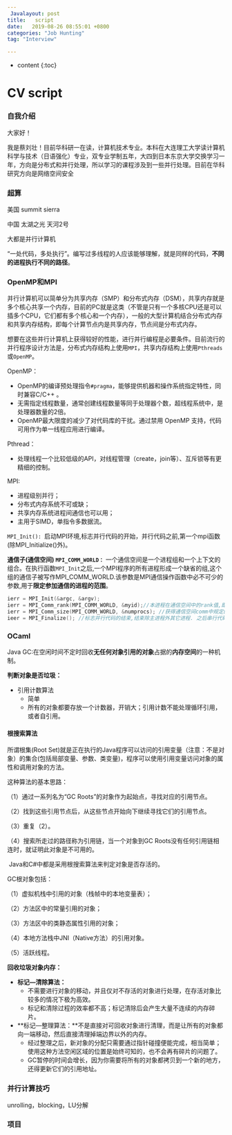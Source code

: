 ```yaml
---
 Javalayout: post
title:   script
date:   2019-08-26 08:55:01 +0800
categories: "Job Hunting"
tag: "Interview"

---
```


* content
{:toc}




# CV script

### 自我介绍

大家好！

我是蔡刘壮！目前华科研一在读，计算机技术专业。本科在大连理工大学读计算机科学与技术（日语强化）专业，双专业学制五年，大四到日本东京大学交换学习一年，方向是分布式和并行处理，所以学习的课程涉及到一些并行处理。目前在华科研究方向是网络空间安全

### 超算

美国 summit sierra

中国 太湖之光 天河2号

大都是并行计算机

“一处代码，多处执行”。编写过多线程的人应该能够理解，就是同样的代码，**不同的进程执行不同的路径**。

### OpenMP和MPI

并行计算机可以简单分为共享内存（SMP）和分布式内存（DSM），共享内存就是多个核心共享一个内存，目前的PC就是这类（不管是只有一个多核CPU还是可以插多个CPU，它们都有多个核心和一个内存），一般的大型计算机结合分布式内存和共享内存结构，即每个计算节点内是共享内存，节点间是分布式内存。

想要在这些并行计算机上获得较好的性能，进行并行编程是必要条件。目前流行的并行程序设计方法是，分布式内存结构上使用`MPI`，共享内存结构上使用`Pthreads`或`OpenMP`。

OpenMP：

* OpenMP的编译预处理指令`#pragma`，能够提供机器和操作系统指定特性，同时兼容C/C++ 。
* 无需指定线程数量，通常创建线程数量等同于处理器个数，超线程系统中，是处理器数量的2倍。
* OpenMP最大限度的减少了对代码库的干扰。通过禁用 OpenMP 支持，代码可用作为单一线程应用进行编译。

Pthread：

* 处理线程一个比较低级的API，对线程管理（create，join等）、互斥锁等有更精细的控制。

MPI:

* 进程级别并行；
* 分布式内存系统不可或缺；
* 共享内存系统进程间通信也可以用；
* 主用于SIMD，单指令多数据流。

`MPI_Init(): `启动MPI环境,标志并行代码的开始，并行代码之前,第一个mpi函数(除MPI_Initialize()外)。

**通信子(通信空间) `MPI_COMM_WORLD：`** 一个通信空间是一个进程组和一个上下文的组合。在执行函数`MPI_Init`之后,一个MPI程序的所有进程形成一个缺省的组,这个组的通信子被写作MPI_COMM_WORLD.该参数是MPI通信操作函数中必不可少的参数,用于**限定参加通信的进程的范围**。

```c
ierr = MPI_Init(&argc, &argv);
ierr = MPI_Comm_rank(MPI_COMM_WORLD, &myid);//本进程在通信空间中的rank值,即在组中的逻辑编号(从0开始).
ierr = MPI_Comm_size(MPI_COMM_WORLD, &numprocs); //获得通信空间comm中规定的组包含的进程的数量
ieer = MPI_Finalize(); //标志并行代码的结束,结束除主进程外其它进程. 之后串行代码仍可在主进程(rank = 0)上运行(如果必须).
```



### OCaml



Java GC:在空闲时间不定时回收**无任何对象引用的对象**占据的**内存空间**的一种机制。

**判断对象是否垃圾：**

* 引用计数算法
  * 简单
  * 所有的对象都要存放一个计数器，开销大；引用计数不能处理循环引用，或者自引用。

#### 根搜索算法

所谓根集(Root Set)就是正在执行的Java程序可以访问的引用变量（注意：不是对象）的集合(包括局部变量、参数、类变量)，程序可以使用引用变量访问对象的属性和调用对象的方法。

这种算法的基本思路：

 （1）通过一系列名为“GC Roots”的对象作为起始点，寻找对应的引用节点。

 （2）找到这些引用节点后，从这些节点开始向下继续寻找它们的引用节点。

 （3）重复（2）。

 （4）搜索所走过的路径称为引用链，当一个对象到GC Roots没有任何引用链相连时，就证明此对象是不可用的。

​    Java和C#中都是采用根搜索算法来判定对象是否存活的。

GC根对象包括：

（1）虚拟机栈中引用的对象（栈帧中的本地变量表）；

（2）方法区中的常量引用的对象；

（3）方法区中的类静态属性引用的对象；

（4）本地方法栈中JNI（Native方法）的引用对象。

（5）活跃线程。

**回收垃圾对象内存：**

* **标记—清除算法：**
  * 不需要进行对象的移动，并且仅对不存活的对象进行处理，在存活对象比较多的情况下极为高效。
  * 标记和清除过程的效率都不高；标记清除后会产生大量不连续的内存碎片。
* **标记—整理算法：**不是直接对可回收对象进行清理，而是让所有的对象都向一端移动，然后直接清理掉端边界以外的内存。
  * 经过整理之后，新对象的分配只需要通过指针碰撞便能完成，相当简单；使用这种方法空闲区域的位置是始终可知的，也不会再有碎片的问题了。
  * GC暂停的时间会增长，因为你需要将所有的对象都拷贝到一个新的地方，还得更新它们的引用地址。

###  并行计算技巧

unrolling，blocking，LU分解

### 项目

